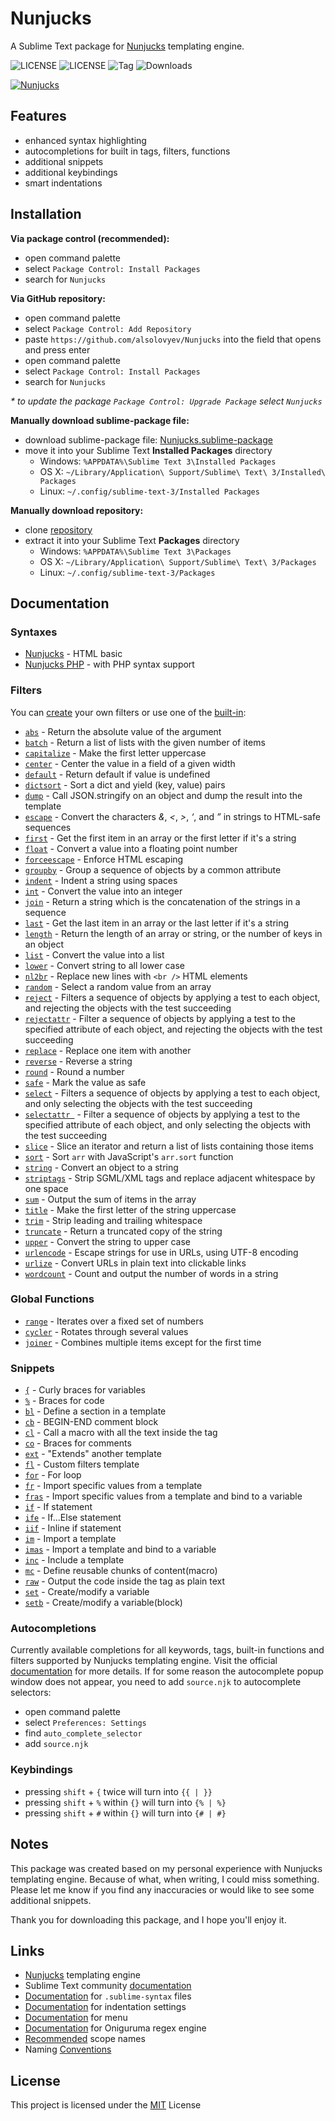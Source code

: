 # Nunjucks

A Sublime Text package for [Nunjucks](https://mozilla.github.io/nunjucks) templating engine.

![LICENSE](https://img.shields.io/badge/LICENSE-MIT-blue?style=for-the-badge)
![LICENSE](https://img.shields.io/badge/ST-Build%203092+-orange?style=for-the-badge&logo=sublime-text)
![Tag](https://img.shields.io/github/v/tag/alsolovyev/Nunjucks?style=for-the-badge&logo=github&sort=semver)
![Downloads](https://img.shields.io/packagecontrol/dt/Nunjucks?style=for-the-badge)

[![Nunjucks](http://habrastorage.org/webt/n6/v8/-h/n6v8-hsag0t0dynxp1ab0uw7jhe.jpeg)](https://github.com/alsolovyev/Nunjucks)

## Features

- enhanced syntax highlighting
- autocompletions for built in tags, filters, functions
- additional snippets
- additional keybindings
- smart indentations

## Installation

**Via package control (recommended):**

- open command palette
- select `Package Control: Install Packages`
- search for `Nunjucks`

**Via GitHub repository:**

- open command palette
- select `Package Control: Add Repository`
- paste `https://github.com/alsolovyev/Nunjucks` into the field that opens and press enter
- open command palette
- select `Package Control: Install Packages`
- search for `Nunjucks`

_* to update the package `Package Control: Upgrade Package` select `Nunjucks`_

**Manually download sublime-package file:**

- download sublime-package file: [Nunjucks.sublime-package](https://github.com/alsolovyev/Nunjucks/releases/download/v2.0.0/Nunjucks.sublime-package)
- move it into your Sublime Text **Installed Packages** directory
  - Windows: `%APPDATA%\Sublime Text 3\Installed Packages`
  - OS X: `~/Library/Application\ Support/Sublime\ Text\ 3/Installed\ Packages`
  - Linux: `~/.config/sublime-text-3/Installed Packages`

**Manually download repository:**

- clone [repository](https://github.com/alsolovyev/Nunjucks/archive/master.zip)
- extract it into your Sublime Text **Packages** directory
  - Windows: `%APPDATA%\Sublime Text 3\Packages`
  - OS X: `~/Library/Application\ Support/Sublime\ Text\ 3/Packages`
  - Linux: `~/.config/sublime-text-3/Packages`

## Documentation

### Syntaxes

- [Nunjucks](https://github.com/alsolovyev/Nunjucks/blob/master/Syntaxes/Nunjucks.sublime-syntax) - HTML basic
- [Nunjucks PHP](https://github.com/alsolovyev/Nunjucks/blob/master/Syntaxes/Nunjucks%20PHP.sublime-syntax) - with PHP syntax support

### Filters

You can [create](https://mozilla.github.io/nunjucks/api#custom-filters) your own filters or use one of the [built-in](https://mozilla.github.io/nunjucks/templating.html#builtin-filters):

- [`abs`](https://mozilla.github.io/nunjucks/templating.html#abs) - Return the absolute value of the argument
- [`batch`](https://mozilla.github.io/nunjucks/templating.html#batch) - Return a list of lists with the given number of items
- [`capitalize`](https://mozilla.github.io/nunjucks/templating.html#capitalize) - Make the first letter uppercase
- [`center`](https://mozilla.github.io/nunjucks/templating.html#center) - Center the value in a field of a given width
- [`default`](https://mozilla.github.io/nunjucks/templating.html#default-value-default-boolean) - Return default if value is undefined
- [`dictsort`](https://mozilla.github.io/nunjucks/templating.html#dictsort) - Sort a dict and yield (key, value) pairs
- [`dump`](https://mozilla.github.io/nunjucks/templating.html#dump) - Call JSON.stringify on an object and dump the result into the template
- [`escape`](https://mozilla.github.io/nunjucks/templating.html#escape-aliased-as-e) - Convert the characters *&*, *<*, *>*, *‘*, and *”* in strings to HTML-safe sequences
- [`first`](https://mozilla.github.io/nunjucks/templating.html#first) - Get the first item in an array or the first letter if it's a string
- [`float`](https://mozilla.github.io/nunjucks/templating.html#float) - Convert a value into a floating point number
- [`forceescape`](https://mozilla.github.io/nunjucks/templating.html#forceescape) - Enforce HTML escaping
- [`groupby`](https://mozilla.github.io/nunjucks/templating.html#groupby) - Group a sequence of objects by a common attribute
- [`indent`](https://mozilla.github.io/nunjucks/templating.html#indent) - Indent a string using spaces
- [`int`](https://mozilla.github.io/nunjucks/templating.html#int) - Convert the value into an integer
- [`join`](https://mozilla.github.io/nunjucks/templating.html#join) - Return a string which is the concatenation of the strings in a sequence
- [`last`](https://mozilla.github.io/nunjucks/templating.html#last) - Get the last item in an array or the last letter if it's a string
- [`length`](https://mozilla.github.io/nunjucks/templating.html#length) - Return the length of an array or string, or the number of keys in an object
- [`list`](https://mozilla.github.io/nunjucks/templating.html#list) - Convert the value into a list
- [`lower`](https://mozilla.github.io/nunjucks/templating.html#lower) - Convert string to all lower case
- [`nl2br`](https://mozilla.github.io/nunjucks/templating.html#nl2br) - Replace new lines with `<br />` HTML elements
- [`random`](https://mozilla.github.io/nunjucks/templating.html#random) - Select a random value from an array
- [`reject`](https://mozilla.github.io/nunjucks/templating.html#reject) - Filters a sequence of objects by applying a test to each object, and rejecting the objects with the test succeeding
- [`rejectattr`](https://mozilla.github.io/nunjucks/templating.html#rejectattr-only-the-single-argument-form) - Filter a sequence of objects by applying a test to the specified attribute of each object, and rejecting the objects with the test succeeding
- [`replace`](https://mozilla.github.io/nunjucks/templating.html#replace) - Replace one item with another
- [`reverse`](https://mozilla.github.io/nunjucks/templating.html#reverse) - Reverse a string
- [`round`](https://mozilla.github.io/nunjucks/templating.html#round) - Round a number
- [`safe`](https://mozilla.github.io/nunjucks/templating.html#safe) - Mark the value as safe
- [`select`](https://mozilla.github.io/nunjucks/templating.html#select) - Filters a sequence of objects by applying a test to each object, and only selecting the objects with the test succeeding
- [`selectattr `](https://mozilla.github.io/nunjucks/templating.html#selectattr-only-the-single-argument-form) - Filter a sequence of objects by applying a test to the specified attribute of each object, and only selecting the objects with the test succeeding
- [`slice`](https://mozilla.github.io/nunjucks/templating.html#slice) - Slice an iterator and return a list of lists containing those items
- [`sort`](https://mozilla.github.io/nunjucks/templating.html#sort-arr-reverse-casesens-attr) - Sort `arr` with JavaScript's `arr.sort` function
- [`string`](https://mozilla.github.io/nunjucks/templating.html#string) - Convert an object to a string
- [`striptags`](https://mozilla.github.io/nunjucks/templating.html#striptags-value-preserve_linebreaks) - Strip SGML/XML tags and replace adjacent whitespace by one space
- [`sum`](https://mozilla.github.io/nunjucks/templating.html#sum) - Output the sum of items in the array
- [`title`](https://mozilla.github.io/nunjucks/templating.html#title) - Make the first letter of the string uppercase
- [`trim`](https://mozilla.github.io/nunjucks/templating.html#trim) - Strip leading and trailing whitespace
- [`truncate`](https://mozilla.github.io/nunjucks/templating.html#truncate) - Return a truncated copy of the string
- [`upper`](https://mozilla.github.io/nunjucks/templating.html#upper) - Convert the string to upper case
- [`urlencode`](https://mozilla.github.io/nunjucks/templating.html#urlencode) - Escape strings for use in URLs, using UTF-8 encoding
- [`urlize`](https://mozilla.github.io/nunjucks/templating.html#urlize) - Convert URLs in plain text into clickable links
- [`wordcount`](https://mozilla.github.io/nunjucks/templating.html#wordcount) - Count and output the number of words in a string

### Global Functions

- [`range`](https://mozilla.github.io/nunjucks/templating.html#range-start-stop-step) - Iterates over a fixed set of numbers
- [`cycler`](https://mozilla.github.io/nunjucks/templating.html#cycler-item1-item2-itemn) - Rotates through several values
- [`joiner`](https://mozilla.github.io/nunjucks/templating.html#joiner-separator) - Combines multiple items except for the first time

### Snippets

- [`{`](https://github.com/alsolovyev/Nunjucks/blob/master/Snippets/braces.sublime-snippet) - Curly braces for variables
- [`%`](https://github.com/alsolovyev/Nunjucks/blob/master/Snippets/tag.sublime-snippet) - Braces for code
- [`bl`](https://github.com/alsolovyev/Nunjucks/blob/master/Snippets/block.sublime-snippet) - Define a section in a template
- [`cb`](https://github.com/alsolovyev/Nunjucks/blob/master/Snippets/comment_block.sublime-snippet) - BEGIN-END comment block
- [`cl`](https://github.com/alsolovyev/Nunjucks/blob/master/Snippets/call.sublime-snippet) -  Call a macro with all the text inside the tag
- [`co`](https://github.com/alsolovyev/Nunjucks/blob/master/Snippets/comment.sublime-snippet) - Braces for comments
- [`ext`](https://github.com/alsolovyev/Nunjucks/blob/master/Snippets/extends.sublime-snippet) -  "Extends" another template
- [`fl`](https://github.com/alsolovyev/Nunjucks/blob/master/Snippets/filter.sublime-snippet) - Custom filters template
- [`for`](https://github.com/alsolovyev/Nunjucks/blob/master/Snippets/for.sublime-snippet) - For loop
- [`fr`](https://github.com/alsolovyev/Nunjucks/blob/master/Snippets/import_from.sublime-snippet) - Import specific values from a template
- [`fras`](https://github.com/alsolovyev/Nunjucks/blob/master/Snippets/import_from_as.sublime-snippet) - Import specific values from a template and bind to a variable
- [`if`](https://github.com/alsolovyev/Nunjucks/blob/master/Snippets/if.sublime-snippet) - If statement
- [`ife`](https://github.com/alsolovyev/Nunjucks/blob/master/Snippets/if_else.sublime-snippet) - If...Else statement
- [`iif`](https://github.com/alsolovyev/Nunjucks/blob/dev/Snippets/if_inline.sublime-snippet) - Inline if statement
- [`im`](https://github.com/alsolovyev/Nunjucks/blob/master/Snippets/import.sublime-snippet) - Import a template
- [`imas`](https://github.com/alsolovyev/Nunjucks/blob/master/Snippets/import_as.sublime-snippet) - Import a template and bind to a variable
- [`inc`](https://github.com/alsolovyev/Nunjucks/blob/master/Snippets/include.sublime-snippet) - Include a template
- [`mc`](https://github.com/alsolovyev/Nunjucks/blob/master/Snippets/macro.sublime-snippet) - Define reusable chunks of content(macro)
- [`raw`](https://github.com/alsolovyev/Nunjucks/blob/master/Snippets/raw.sublime-snippet) - Output the code inside the tag as plain text
- [`set`](https://github.com/alsolovyev/Nunjucks/blob/master/Snippets/set.sublime-snippet) - Create/modify a variable
- [`setb`](https://github.com/alsolovyev/Nunjucks/blob/master/Snippets/set_block.sublime-snippet) - Create/modify a variable(block)

### Autocompletions

Currently available completions for all keywords, tags, built-in functions and filters supported by Nunjucks templating engine. Visit the official [documentation](https://mozilla.github.io/nunjucks/templating.html) for more details.
If for some reason the autocomplete popup window does not appear, you need to add `source.njk` to autocomplete selectors:

- open command palette
- select `Preferences: Settings`
- find `auto_complete_selector`
- add `source.njk`

### Keybindings

- pressing `shift` + `{` twice will turn into `{{ | }}`
- pressing `shift` + `%` within `{}` will turn into `{% | %}`
- pressing `shift` + `#` within `{}` will turn into `{# | #}`

## Notes

This package was created based on my personal experience with Nunjucks templating engine. Because of what, when writing, I could miss something. Please let me know if you find any inaccuracies or would like to see some additional snippets.

Thank you for downloading this package, and I hope you'll enjoy it.

## Links

- [Nunjucks](https://mozilla.github.io/nunjucks/) templating engine
- Sublime Text community [documentation](https://docs.sublimetext.io/)
- [Documentation](https://www.sublimetext.com/docs/syntax.html) for `.sublime-syntax` files
- [Documentation](https://www.sublimetext.com/docs/indentation.html) for indentation settings
- [Documentation](https://www.sublimetext.com/docs/menus.html) for menu
- [Documentation](https://github.com/kkos/oniguruma/blob/master/doc/RE) for Oniguruma regex engine
- [Recommended](https://www.sublimetext.com/docs/3/scope_naming.html#example_syntaxes) scope names
- Naming [Conventions](https://macromates.com/manual/en/language_grammars#naming_conventions)

## License

This project is licensed under the [MIT](./LICENSE) License
